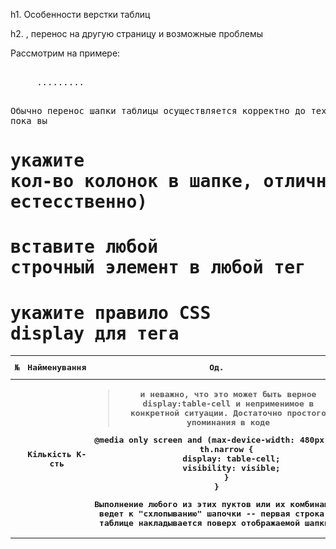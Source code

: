 h1. Особенности верстки таблиц

h2. <thead>, перенос на другую страницу и возможные проблемы

Рассмотрим на примере:
<pre>
<table class="pdf-table items">
      <thead>
        <tr>
          <th class="num">№</th>
          <th class="name">Найменування</th>
          <th class="unite">Од.</th>
          <th class="quantite">Кількість</th>
          <th class="prix">Ціна, грн.</th>
          <th class="total">Сума, грн.</th>
        </tr>
      </thead>
      <tbody> 
     .........

</pre>

Обычно перенос шапки таблицы осуществляется корректно до тех пор, пока вы

# укажите кол-во колонок в шапке, отличное от количества колонок в таблице (это естесственно)

# вставите любой строчный элемент в любой тег <th>
<pre>
<th class="quantite">
    <span class="normal">Кількість</span>
    <span class="narrow">К-сть</span>
</th>
</pre> 
# укажите правило CSS display для тега <th>
> и неважно, что это может быть верное display:table-cell и неприменимое в конкретной ситуации. Достаточно простого упоминания в коде
<pre>
@media only screen and (max-device-width: 480px) {
    th.narrow {
      display: table-cell;
      visibility: visible;
    }
}
</pre>

Выполнение любого из этих пуктов или их комбинации ведет к "схлопыванию" шапочки -- первая строка в таблице накладывается поверх отображаемой шапки. 
